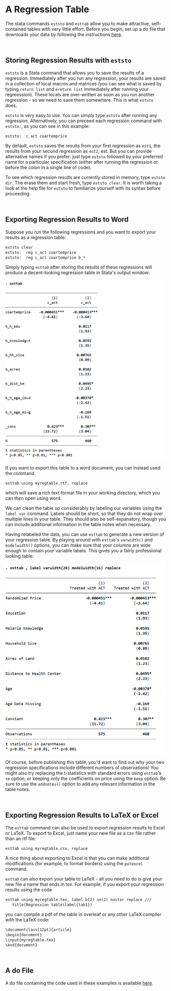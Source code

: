 # A Regression Table

The stata commands `eststo` and `esttab` allow you to make attractive, 
self-contained tables with very little effort.  Before you begin, set up a do file that 
downloads your data by following the instructions [here](https://pjakiela.github.io/stata/making-tables.html).

<br>

## Storing Regression Results with `eststo`

`eststo` is a Stata command that allows you to save the results of a regression.  Immediately after you run 
any regression, your results are saved in a collection of local macros and matrices (you can see what is saved 
by typing `return list` and `ereturn list` immediately after running your regreession).  These locals are 
over-written as soon as you run another regression - so we need to save them somewhere.  This is what `eststo` does.

`eststo` is very easy to use.  You can simply type `eststo` after running any regression.  Alternatively, you can preceed 
each regression command with `eststo:`, as you can see in this example:
```
eststo:  c_act coartemprice
```
By default, `eststo` saves the results from your first regression as `est1`, the results from your second regression 
as `est2`, est.  But you can provide alternative names if you prefer:  just type `eststo` followed by your preferred name 
for a particular specification (either after running the regression or before the colon in a single line of code).

To see which regression results are currently stored in memory, type `eststo dir`.  The erase them and start fresh, 
type `eststo clear`.  It is worth taking a look at the help file for `eststo` to familiarize yourself with its syntax before proceeding.

<br>

## Exporting Regression Results to Word
 
Suppose you run the following regressions and you want to export your results as a regression table:
```
eststo clear
eststo:  reg c_act coartemprice
eststo:  reg c_act coartemprice b_*
```
Simply typing `esttab` after storing the results of these regressions will produce a decent-looking regression table 
in Stata's output window:

![esttab results](esttab1.png)

If you want to export this table to a word document, you can instead used the command 
```
esttab using myregtable.rtf, replace
```
which will save a rich text format file in your working directory, which you can then open using word.

We can clean the table up considerably by labeling our variables using the `label var` command.  Labels 
should be short, so that they do not wrap over multiple lines in your table.  They should also be self-expanatory, 
though you can include additional information in the table notes when necessary.  

Having relabeled the data, you can use `esttab` to generate a new version of your regression table.  By playing 
around with `esttab`'s `varwidth()` and `modelwidth()` options, you can make sure that your columns are wide enough 
to contain your variable labels.  This gives you a fairly professional looking table:

![moah esttab results](esttab2.png) 

Of course, before publishing this table, you'd want to find out why your two regression specifications include 
different numbers of observations!  You might also try replacing the t-statistics with standard errors using 
`esttab`'s `se` option, or keeping only the coefficients on price using the `keep` option.  Be sure to use the 
`addnotes()` option to add any relevant information in the table notes.

<br>

## Exporting Regression Results to LaTeX or Excel

The `esttab` command can also be used to export regression results to 
Excel or LaTeX.  To export to Excel, just name your new file as a csv file rather 
than an rtf file:
```
esttab using myregtable.csv, replace
```
A nice thing about exporting to Excel is that you can make additional modifications 
(for example, to format borders) using the `putexcel` command.

`esttab` can also export your table to LaTeX - all you need to do 
is give your new file a name that ends in tex.  For example, 
if you export your regression results using the code 
```
esttab using myregtable.tex, label b(2) se(2) nostar replace ///
   title(Regression table\label{tab1})
 ```
you can compile a pdf of the table in overleaf or any other LaTeX compiler 
with the LaTeX code:
```
\documentclass[12pt]{article}
\begin{document}
\input{myregtable.tex}
\end{document}
```

<br>

## A do File

A do file containing the code used in these examples is available 
[here](reg-table-example.do).
